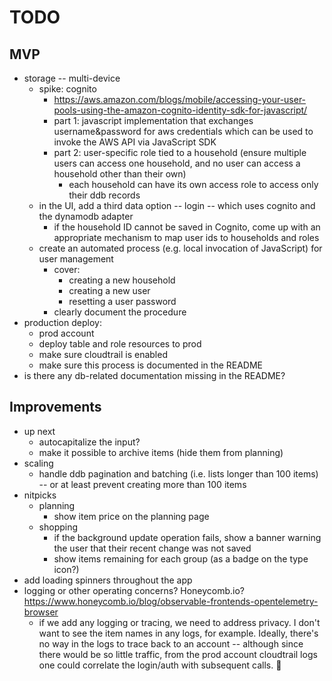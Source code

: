 # TODO

## MVP
- storage -- multi-device
  - spike: cognito
     - https://aws.amazon.com/blogs/mobile/accessing-your-user-pools-using-the-amazon-cognito-identity-sdk-for-javascript/
     - part 1: javascript implementation that exchanges username&password for aws
       credentials which can be used to invoke the AWS API via JavaScript SDK
     - part 2: user-specific role tied to a household (ensure multiple users can
       access one household, and no user can access a household other than their
       own)
       - each household can have its own access role to access only their ddb records
  - in the UI, add a third data option -- login -- which uses cognito and the dynamodb
    adapter
      - if the household ID cannot be saved in Cognito, come up with an
        appropriate mechanism to map user ids to households and roles
  - create an automated process (e.g. local invocation of JavaScript) for user
    management
      - cover:
        - creating a new household
        - creating a new user
        - resetting a user password
      - clearly document the procedure
- production deploy:
  - prod account
  - deploy table and role resources to prod
  - make sure cloudtrail is enabled
  - make sure this process is documented in the README
- is there any db-related documentation missing in the README?

## Improvements
- up next
  - autocapitalize the input?
  - make it possible to archive items (hide them from planning)
- scaling
  - handle ddb pagination and batching (i.e. lists longer than 100 items) -- or
    at least prevent creating more than 100 items
- nitpicks
  - planning
    - show item price on the planning page
  - shopping
    - if the background update operation fails, show a banner warning the user
      that their recent change was not saved
    - show items remaining for each group (as a badge on the type icon?)
- add loading spinners throughout the app
- logging or other operating concerns? Honeycomb.io? https://www.honeycomb.io/blog/observable-frontends-opentelemetry-browser
   - if we add any logging or tracing, we need to address privacy. I don't want
     to see the item names in any logs, for example. Ideally, there's no way in
     the logs to trace back to an account -- although since there would be so
     little traffic, from the prod account cloudtrail logs one could correlate
     the login/auth with subsequent calls. 🤔
